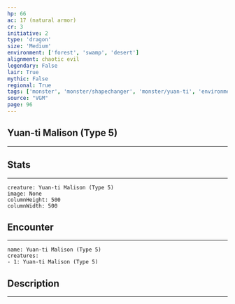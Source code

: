```yaml
---
hp: 66
ac: 17 (natural armor)
cr: 3
initiative: 2
type: 'dragon'    
size: 'Medium'
environment: ['forest', 'swamp', 'desert']
alignment: chaotic evil
legendary: False
lair: True
mythic: False
regional: True
tags: ['monster', 'monster/shapechanger', 'monster/yuan-ti', 'environment/forest', 'environment/swamp', 'environment/desert']
source: "VGM"
page: 96
---
```


## Yuan-ti Malison (Type 5)
---



## Stats
---

```statblock
creature: Yuan-ti Malison (Type 5)
image: None
columnHeight: 500
columnWidth: 500
```

## Encounter
---

```encounter-table
name: Yuan-ti Malison (Type 5)
creatures:
- 1: Yuan-ti Malison (Type 5)
```

## Description
---





